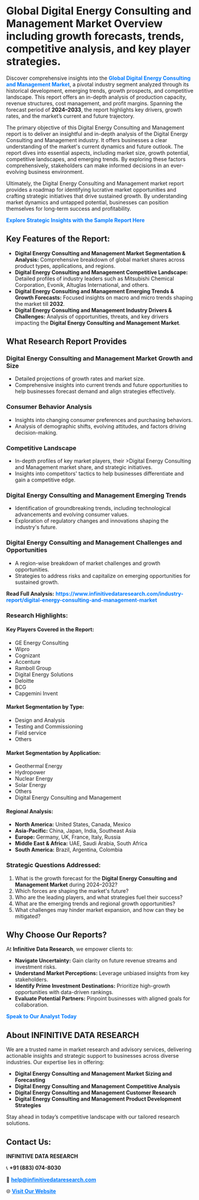 <h1>Global Digital Energy Consulting and Management Market Overview including growth forecasts, trends, competitive analysis, and key player strategies.</h1>
<p>
Discover comprehensive insights into the 
<a href="https://www.infinitivedataresearch.com/industry-report/digital-energy-consulting-and-management-market" rel="dofollow" style="color: #007BFF; text-decoration: none;"><strong>Global Digital Energy Consulting and Management Market</strong></a>, a pivotal industry segment analyzed through its historical development, emerging trends, growth prospects, and competitive landscape. This report offers an in-depth analysis of production capacity, revenue structures, cost management, and profit margins. Spanning the forecast period of <strong>2024–2033</strong>, the report highlights key drivers, growth rates, and the market’s current and future trajectory.
</p>
<p>
The primary objective of this Digital Energy Consulting and Management report is to deliver an insightful and in-depth analysis of the Digital Energy Consulting and Management industry. It offers businesses a clear understanding of the market's current dynamics and future outlook. The report dives into essential aspects, including market size, growth potential, competitive landscapes, and emerging trends. By exploring these factors comprehensively, stakeholders can make informed decisions in an ever-evolving business environment.
</p>
<p>
Ultimately, the Digital Energy Consulting and Management market report provides a roadmap for identifying lucrative market opportunities and crafting strategic initiatives that drive sustained growth. By understanding market dynamics and untapped potential, businesses can position themselves for long-term success and profitability.
</p>
<p>
<a href="https://www.infinitivedataresearch.com/request-sample/reportId=104450" style="color: #007BFF; text-decoration: none;"><strong>Explore Strategic Insights with the Sample Report Here</strong></a>
</p>

<h2>Key Features of the Report:</h2>
<ul>
<li><strong>Digital Energy Consulting and Management Market Segmentation & Analysis:</strong> Comprehensive breakdown of global market shares across product types, applications, and regions.</li>
<li><strong>Digital Energy Consulting and Management Competitive Landscape:</strong> Detailed profiles of industry leaders such as Mitsubishi Chemical Corporation, Evonik, Altuglas International, and others.</li>
<li><strong>Digital Energy Consulting and Management Emerging Trends & Growth Forecasts:</strong> Focused insights on macro and micro trends shaping the market till <strong>2032</strong>.</li>
<li><strong>Digital Energy Consulting and Management Industry Drivers & Challenges:</strong> Analysis of opportunities, threats, and key drivers impacting the <strong>Digital Energy Consulting and Management Market</strong>.</li>
</ul>

<h2>What Research Report Provides</h2>
<h3>Digital Energy Consulting and Management Market Growth and Size</h3>
<ul>
<li>Detailed projections of growth rates and market size.</li>
<li>Comprehensive insights into current trends and future opportunities to help businesses forecast demand and align strategies effectively.</li>
</ul>

<h3>Consumer Behavior Analysis</h3>
<ul>
<li>Insights into changing consumer preferences and purchasing behaviors.</li>
<li>Analysis of demographic shifts, evolving attitudes, and factors driving decision-making.</li>
</ul>

<h3>Competitive Landscape</h3>
<ul>
<li>In-depth profiles of key market players, their >Digital Energy Consulting and Management market share, and strategic initiatives.</li>
<li>Insights into competitors' tactics to help businesses differentiate and gain a competitive edge.</li>
</ul>

<h3>Digital Energy Consulting and Management Emerging Trends</h3>
<ul>
<li>Identification of groundbreaking trends, including technological advancements and evolving consumer values.</li>
<li>Exploration of regulatory changes and innovations shaping the industry's future.</li>
</ul>

<h3>Digital Energy Consulting and Management Challenges and Opportunities</h3>
<ul>
<li>A region-wise breakdown of market challenges and growth opportunities.</li>
<li>Strategies to address risks and capitalize on emerging opportunities for sustained growth.</li>
</ul>
<p><strong>Read Full Analysis:</strong> <a href="https://www.infinitivedataresearch.com/industry-report/digital-energy-consulting-and-management-market" rel="dofollow" style="color: #007BFF; text-decoration: none;"><strong>https://www.infinitivedataresearch.com/industry-report/digital-energy-consulting-and-management-market</strong></a></p>
<h3>Research Highlights:</h3>
<h4>Key Players Covered in the Report:</h4>
<ul><li>GE Energy Consulting</li><li>Wipro</li><li>Cognizant</li><li>Accenture</li><li>Ramboll Group</li><li>Digital Energy Solutions</li><li>Deloitte</li><li>BCG</li><li>Capgemini Invent</li></ul>
<h4>Market Segmentation by Type:</h4>
<ul><li>Design and Analysis</li><li>Testing and Commissioning</li><li>Field service</li><li>Others</li></ul>
<h4>Market Segmentation by Application:</h4>
<ul><li>Geothermal Energy</li><li>Hydropower</li><li>Nuclear Energy</li><li>Solar Energy</li><li>Others</li><li>Digital Energy Consulting and Management</li></ul>

<h4>Regional Analysis:</h4>
<ul>
<li><strong>North America:</strong> United States, Canada, Mexico</li>
<li><strong>Asia-Pacific:</strong> China, Japan, India, Southeast Asia</li>
<li><strong>Europe:</strong> Germany, UK, France, Italy, Russia</li>
<li><strong>Middle East & Africa:</strong> UAE, Saudi Arabia, South Africa</li>
<li><strong>South America:</strong> Brazil, Argentina, Colombia</li>
</ul>

<h3>Strategic Questions Addressed:</h3>
<ol>
<li>What is the growth forecast for the <strong>Digital Energy Consulting and Management Market</strong> during 2024–2032?</li>
<li>Which forces are shaping the market's future?</li>
<li>Who are the leading players, and what strategies fuel their success?</li>
<li>What are the emerging trends and regional growth opportunities?</li>
<li>What challenges may hinder market expansion, and how can they be mitigated?</li>
</ol>

<h2>Why Choose Our Reports?</h2>
<p>At <strong>Infinitive Data Research</strong>, we empower clients to:</p>
<ul>
<li><strong>Navigate Uncertainty:</strong> Gain clarity on future revenue streams and investment risks.</li>
<li><strong>Understand Market Perceptions:</strong> Leverage unbiased insights from key stakeholders.</li>
<li><strong>Identify Prime Investment Destinations:</strong> Prioritize high-growth opportunities with data-driven rankings.</li>
<li><strong>Evaluate Potential Partners:</strong> Pinpoint businesses with aligned goals for collaboration.</li>
</ul>
<p><a href="https://www.infinitivedataresearch.com/industry-report/digital-energy-consulting-and-management-market" rel="dofollow" style="color: #007BFF; text-decoration: none;"><strong>Speak to Our Analyst Today</strong></a></p>

<h2>About INFINITIVE DATA RESEARCH</h2>
<p>We are a trusted name in market research and advisory services, delivering actionable insights and strategic support to businesses across diverse industries. Our expertise lies in offering:</p>
<ul>
<li><strong>Digital Energy Consulting and Management Market Sizing and Forecasting</strong></li>
<li><strong>Digital Energy Consulting and Management Competitive Analysis</strong></li>
<li><strong>Digital Energy Consulting and Management Customer Research</strong></li>
<li><strong>Digital Energy Consulting and Management Product Development Strategies</strong></li>
</ul>
<p>Stay ahead in today’s competitive landscape with our tailored research solutions.</p>

<h2>Contact Us:</h2>
<p><strong>INFINITIVE DATA RESEARCH</strong></p>
<p>📞 <strong>+91 (883) 074-8030</strong></p>
<p>📧 <strong><a href="mailto:help@infinitivedataresearch.com" style="color: #007BFF;">help@infinitivedataresearch.com</a></strong></p>
<p>🌐 <strong><a href="https://www.infinitivedataresearch.com" rel="dofollow" style="color: #007BFF;">Visit Our Website</a></strong></p>